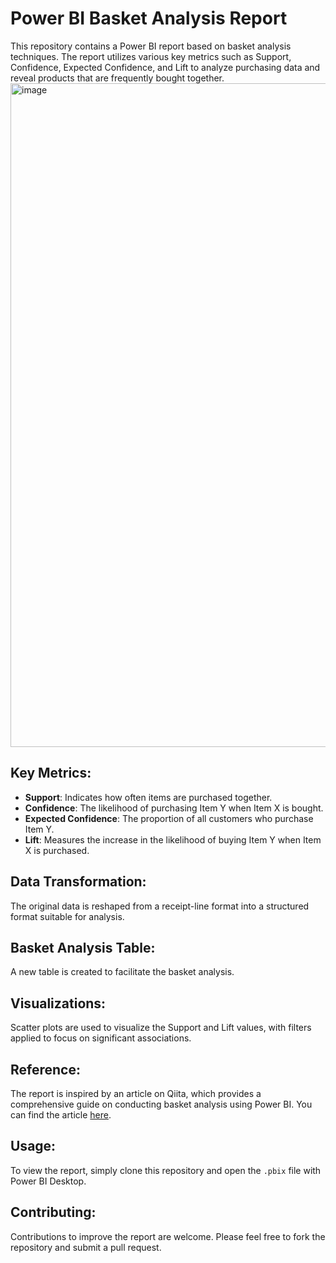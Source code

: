 # Power BI Basket Analysis Report

This repository contains a Power BI report based on basket analysis techniques. The report utilizes various key metrics such as Support, Confidence, Expected Confidence, and Lift to analyze purchasing data and reveal products that are frequently bought together.
<img width="1062" alt="image" src="https://github.com/hikaruminagawa/powerBi_basket_analysis/assets/96165184/ddd61154-b09b-42d2-83d6-b3cd2e4e202b">

## Key Metrics:
- **Support**: Indicates how often items are purchased together.
- **Confidence**: The likelihood of purchasing Item Y when Item X is bought.
- **Expected Confidence**: The proportion of all customers who purchase Item Y.
- **Lift**: Measures the increase in the likelihood of buying Item Y when Item X is purchased.

## Data Transformation:
The original data is reshaped from a receipt-line format into a structured format suitable for analysis.

## Basket Analysis Table:
A new table is created to facilitate the basket analysis.

## Visualizations:
Scatter plots are used to visualize the Support and Lift values, with filters applied to focus on significant associations.

## Reference:
The report is inspired by an article on Qiita, which provides a comprehensive guide on conducting basket analysis using Power BI. You can find the article [here](https://qiita.com/spumoni/items/ad94ce6eef6ef7d0c61c).

## Usage:
To view the report, simply clone this repository and open the `.pbix` file with Power BI Desktop.

## Contributing:
Contributions to improve the report are welcome. Please feel free to fork the repository and submit a pull request.


